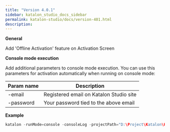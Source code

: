 ```yaml
---
title: "Version 4.0.1" 
sidebar: katalon_studio_docs_sidebar
permalink: katalon-studio/docs/version-401.html 
description: 
---
```

**General**

Add 'Offline Activation' feature on Activation Screen

**Console mode execution**

Add additional parameters to console mode execution. You can use this parameters for activation automatically when running on console mode:

<table class="wrapped confluenceTable" style="table-layout: fixed;"><thead><tr><th style="" class="confluenceTh">Param name</th><th class="confluenceTh" style="">Description</th></tr></thead><tbody style=""><tr style=""><td class="confluenceTd" style="">-email</td><td class="confluenceTd" style="">Registered email on Katalon Studio site</td></tr><tr style=""><td class="confluenceTd" style="">-password</td><td class="confluenceTd" style="">Your password tied to the above email</td></tr></tbody></table>

**Example**

```groovy
katalon -runMode=console -consoleLog -projectPath="D:\Project\Katalon\Katalon_projects\Regression Test\RegressionTest\RegressionTest.prj" -retry=0 -testSuitePath="Test Suites/New Test Suite78" -browserType="Chrome" -email="vinhtest@gmail.com" -password="12345678"
```